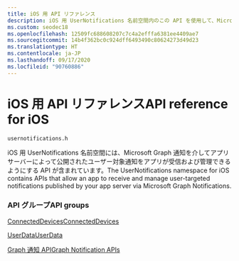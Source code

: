 ```yaml
---
title: iOS 用 API リファレンス
description: iOS 用 UserNotifications 名前空間内のこの API を使用して、Microsoft Graph 通知を介してアプリ サーバーによって公開されたユーザー通知を受信および管理します。
ms.custom: seodec18
ms.openlocfilehash: 12509fc688608207c7c4a2efffa6381ee4409ae7
ms.sourcegitcommit: 14b4f362bc0c924dff6493490c80624273d49d23
ms.translationtype: HT
ms.contentlocale: ja-JP
ms.lasthandoff: 09/17/2020
ms.locfileid: "90760886"
---
```

# <a name="api-reference-for-ios"></a><span data-ttu-id="957c7-103">iOS 用 API リファレンス</span><span class="sxs-lookup"><span data-stu-id="957c7-103">API reference for iOS</span></span>

```
usernotifications.h
```

<span data-ttu-id="957c7-104">iOS 用 UserNotifications 名前空間には、Microsoft Graph 通知を介してアプリ サーバーによって公開されたユーザー対象通知をアプリが受信および管理できるようにする API が含まれています。</span><span class="sxs-lookup"><span data-stu-id="957c7-104">The UserNotifications namespace for iOS contains APIs that allow an app to receive and manage user-targeted notifications published by your app server via Microsoft Graph Notifications.</span></span> 

### <a name="api-groups"></a><span data-ttu-id="957c7-105">API グループ</span><span class="sxs-lookup"><span data-stu-id="957c7-105">API groups</span></span>
[<span data-ttu-id="957c7-106">ConnectedDevices</span><span class="sxs-lookup"><span data-stu-id="957c7-106">ConnectedDevices</span></span>](../../objectivec-api/connecteddevices/index.md)

[<span data-ttu-id="957c7-107">UserData</span><span class="sxs-lookup"><span data-stu-id="957c7-107">UserData</span></span>](../../objectivec-api/userdata/index.md)

[<span data-ttu-id="957c7-108">Graph 通知 API</span><span class="sxs-lookup"><span data-stu-id="957c7-108">Graph Notification APIs</span></span>](usernotifications/index.md)